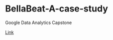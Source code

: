 # BellaBeat-A-case-study
Google Data Analytics Capstone 

[Link](file:///Users/shashwat99/R%20Case%20Study/Bellabeat_casestudy_sr.html)

